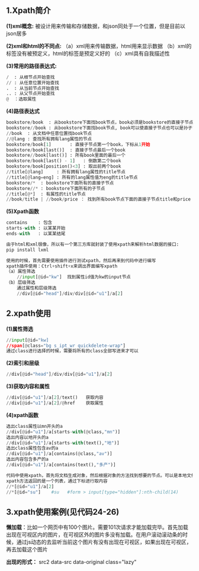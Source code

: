 ## 1.Xpath简介

**(1)xml概念:** 被设计用来传输和存储数据，和json同处于一个位置，但是目前以json居多

**(2)xml和html的不同点:**
	（a）xml用来传输数据，html用来显示数据
	（b）xml的标签没有被预定义，html的标签是预定义好的
	（c）xml具有自我描述性

**(3)常用的路径表达式:**

```python
/  : 从根节点开始查找
// : 从任意位置开始查找
.  : 从当前节点开始查找
.. : 从父节点开始查找
@  ：选取属性
```

**(4)路径表达式**

```python
bookstore/book  : 从bookstore下面找book节点，book必须是bookstore的直接子节点
bookstore//book : 从bookstore下面找book节点, book可以使直接子节点也可以是孙子节点
//book  : 从文档中任意位置找book节点
//@lang : 查找所有拥有lang属性的节点
bookstore/book[1]       : 直接子节点第一个book，下标从1开始
bookstore/book[last()]  : 直接子节点最后一个book
bookstore//book[last()] : 所有book里面的最后一个
bookstore/book[last() - 1]   : 倒数第二个book
bookstore/book[position()<3] : 取出前两个book
//title[@lang]     : 所有拥有lang属性的title节点
//title[@lang=eng] : 所有的lang属性值为eng的title节点
bookstore/*  : bookstore下面所有的直接子节点
bookstore//* : bookstore下面所有的子节点
//title[@*]  : 有属性的title节点
//book/title | //book/price ： 找到所有book节点下面的直接子节点title和price
```

**(5)Xpath函数**

```python
contains    : 包含
starts-with : 以某某开始
ends-with   : 以某某结尾

由于html和xml很像，所以有一个第三方库就封装了使用xpath来解析html数据的接口:
pip install lxml

使用的时候，首先需要使用插件进行测试xpath，然后再来到代码中进行编写
xpath插件使用：Ctrl+shift+x来调出界面编写xpath
（a）属性筛选
	//input[@id="kw"]  找到属性id值为kw的input节点
（b）层级筛选
	通过属性和层级筛选
	//div[@id="head"]/div/div[@id="u1"]/a[2]
```
## 2.xpath使用

**(1)属性筛选**

```python
//input[@id="kw]
//span[@class="bg s_ipt_wr quickdelete-wrap"]
通过class进行选择的时候，需要将所有的class全部写进来才可以
```

**(2)索引和层级**

```python
//div[@id="head"]/div/div[@id="u1"]/a[2]
```

**(3)获取内容和属性**

```python
//div[@id="u1"]/a[2]/text()   获取内容
//div[@id="u1"]/a[2]/@href    获取属性
```

**(4)xpath函数**

```python
选出class属性以mn开头的a
//div[@id="u1"]/a[starts-with(@class,"mn")]
选出内容以地开头的a
//div[@id="u1"]/a[starts-with(text(),"地")]
选出class属性包含av的a
//div[@id="u1"]/a[contains(@class,"av")]
选出内容包含多产的a
//div[@id="u1"]/a[contains(text(),"多产")]

代码中使用xpath，首先将文档生成对象，然后根据对象的方法找到想要的节点。可以是本地文件，也可以是网络文件.
xpath方法返回的是一个列表，通过下标进行取内容
//*[@id="u1"]/a[2]
//*[@id="su"]    #su   #form > input[type="hidden"]:nth-child(14)
```

## 3.xpath使用案例(见代码24-26)

**懒加载**：比如一个网页中有100个图片。需要101次请求才能加载完毕。首先加载出现在可视区内的图片，在可视区外的图片多没有加载。在用户滚动滚动条的时候，通过js动态的去监听当前这个图片有没有出现在可视区，如果出现在可视区，再去加载这个图片

**出现的形式：** src2     data-src     data-original    class="lazy"

